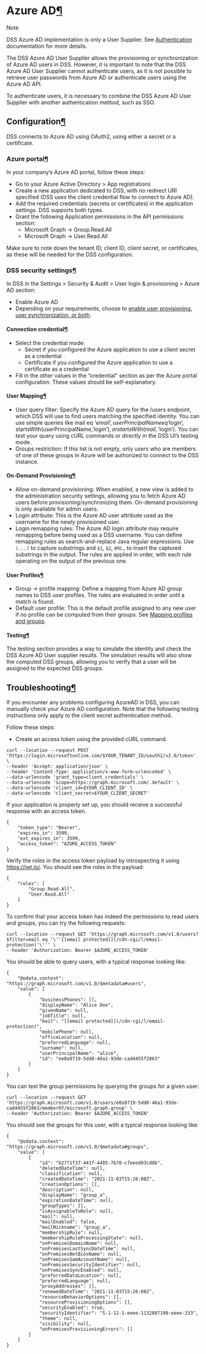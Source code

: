 Azure AD[¶](#azure-ad "Permalink to this heading")
==================================================



Note


DSS Azure AD implementation is only a User Supplier. See [Authentication](index.html) documentation for more details.



The DSS Azure AD User Supplier allows the provisioning or synchronization of Azure AD users in DSS. However, it is important to note that the DSS Azure AD User Supplier cannot authenticate users, as it is not possible to retrieve user passwords from Azure AD or authenticate users using the Azure AD API.


To authenticate users, it is necessary to combine the DSS Azure AD User Supplier with another authentication method, such as SSO.



Configuration[¶](#configuration "Permalink to this heading")
------------------------------------------------------------


DSS connects to Azure AD using OAuth2, using either a secret or a certificate.



### Azure portal[¶](#azure-portal "Permalink to this heading")


In your company’s Azure AD portal, follow these steps:


* Go to your Azure Active Directory \> App registrations
* Create a new application dedicated to DSS, with no redirect URI specified (DSS uses the client credential flow to connect to Azure AD).
* Add the required credentials (secrets or certificates) in the application settings. DSS supports both types.
* Grant the following Application permissions in the API permissions section:
	+ Microsoft Graph \-\> Group.Read.All
	+ Microsoft Graph \-\> User.Read.All


Make sure to note down the tenant ID, client ID, client secret, or certificates, as these will be needed for the DSS configuration.




### DSS security settings[¶](#dss-security-settings "Permalink to this heading")


In DSS in the Settings \> Security \& Audit \> User login \& provisioning \> Azure AD section:


* Enable Azure AD
* Depending on your requirements, choose to [enable user provisioning, user synchronization, or both](index.html#synchronizing-user-attributes).



#### Connection credential[¶](#connection-credential "Permalink to this heading")


* Select the credential mode:
	+ Secret if you configured the Azure application to use a client secret as a credential
	+ Certificate if you configured the Azure application to use a certificate as a credential
* Fill in the other values in the “credential” section as per the Azure portal configuration. These values should be self\-explanatory.




#### User Mapping[¶](#user-mapping "Permalink to this heading")


* User query filter: Specify the Azure AD query for the /users endpoint, which DSS will use to find users matching the specified identity. You can use simple queries like mail eq ‘$email’, userPrincipalName eq ‘$login’, startsWith(userPrincipalName,’$login’), or startsWith(mail,’$login’). You can test your query using cURL commands or directly in the DSS UI’s testing mode.
* Groups restriction: If this list is not empty, only users who are members of one of these groups in Azure will be authorized to connect to the DSS instance.




#### On\-Demand Provisioning[¶](#on-demand-provisioning "Permalink to this heading")


* Allow on\-demand provisioning: When enabled, a new view is added to the administration security settings, allowing you to fetch Azure AD users before provisioning/synchronizing them. On\-demand provisioning is only available for admin users.
* Login attribute: This is the Azure AD user attribute used as the username for the newly provisioned user.
* Login remapping rules: The Azure AD login attribute may require remapping before being used as a DSS username. You can define remapping rules as search\-and\-replace Java regular expressions. Use `(...)` to capture substrings and `$1`, `$2`, etc., to insert the captured substrings in the output. The rules are applied in order, with each rule operating on the output of the previous one.




#### User Profiles[¶](#user-profiles "Permalink to this heading")


* Group → profile mapping: Define a mapping from Azure AD group names to DSS user profiles. The rules are evaluated in order until a match is found.
* Default user profile: This is the default profile assigned to any new user if no profile can be computed from their groups. See [Mapping profiles and groups](index.html#mapping-profiles-and-groups).




#### Testing[¶](#testing "Permalink to this heading")


The testing section provides a way to simulate the identity and check the DSS Azure AD User supplier results. The simulation results will also show the computed DSS groups, allowing you to verify that a user will be assigned to the expected DSS groups.






Troubleshooting[¶](#troubleshooting "Permalink to this heading")
----------------------------------------------------------------


If you encounter any problems configuring AzureAD in DSS, you can manually check your Azure AD configuration. Note that the following testing instructions only apply to the client secret authentication method.


Follow these steps:


* Create an access token using the provided cURL command.



```
curl --location --request POST 'https://login.microsoftonline.com/$YOUR_TENANT_ID/oauth2/v2.0/token' \
--header 'Accept: application/json' \
--header 'Content-Type: application/x-www-form-urlencoded' \
--data-urlencode 'grant_type=client_credentials' \
--data-urlencode 'scope=https://graph.microsoft.com/.default' \
--data-urlencode 'client_id=$YOUR_CLIENT_ID' \
--data-urlencode 'client_secret=$YOUR_CLIENT_SECRET'

```


If your application is properly set up, you should receive a successful response with an access token.



```
{
    "token_type": "Bearer",
    "expires_in": 3599,
    "ext_expires_in": 3599,
    "access_token": "AZURE_ACCESS_TOKEN"
}

```


Verify the roles in the access token payload by introspecting it using <https://jwt.io/>. You should see the roles in the payload:



```
{
    "roles": [
        "Group.Read.All",
        "User.Read.All"
    ]
}

```


To confirm that your access token has indeed the permissions to read users and groups, you can try the following requests:



```
curl --location --request GET 'https://graph.microsoft.com/v1.0/users?$filter=mail eq '\''[[email protected]](/cdn-cgi/l/email-protection)'\''' \
--header 'Authorization: Bearer $AZURE_ACCESS_TOKEN'

```


You should be able to query users, with a typical response looking like:



```
{
    "@odata.context": "https://graph.microsoft.com/v1.0/$metadata#users",
    "value": [
        {
            "businessPhones": [],
            "displayName": "Alice Doe",
            "givenName": null,
            "jobTitle": null,
            "mail": "[[email protected]](/cdn-cgi/l/email-protection)",
            "mobilePhone": null,
            "officeLocation": null,
            "preferredLanguage": null,
            "surname": null,
            "userPrincipalName": "alice",
            "id": "ee0a9719-5dd0-46a1-93de-cad4455f2863"
        }
    ]
}

```


You can test the group permissions by querying the groups for a given user:



```
curl --location --request GET 'https://graph.microsoft.com/v1.0/users/e0a9719-5dd0-46a1-93de-cad4455f2863/memberOf/microsoft.graph.group' \
--header 'Authorization: Bearer $AZURE_ACCESS_TOKEN'

```


You should see the groups for this user, with a typical response looking like:



```
{
    "@odata.context": "https://graph.microsoft.com/v1.0/$metadata#groups",
    "value": [
        {
            "id": "b2771f37-441f-4485-7b78-cfeeed03cd8b",
            "deletedDateTime": null,
            "classification": null,
            "createdDateTime": "2021-11-03T15:26:08Z",
            "creationOptions": [],
            "description": null,
            "displayName": "group_a",
            "expirationDateTime": null,
            "groupTypes": [],
            "isAssignableToRole": null,
            "mail": null,
            "mailEnabled": false,
            "mailNickname": "group_a",
            "membershipRule": null,
            "membershipRuleProcessingState": null,
            "onPremisesDomainName": null,
            "onPremisesLastSyncDateTime": null,
            "onPremisesNetBiosName": null,
            "onPremisesSamAccountName": null,
            "onPremisesSecurityIdentifier": null,
            "onPremisesSyncEnabled": null,
            "preferredDataLocation": null,
            "preferredLanguage": null,
            "proxyAddresses": [],
            "renewedDateTime": "2021-11-03T15:26:08Z",
            "resourceBehaviorOptions": [],
            "resourceProvisioningOptions": [],
            "securityEnabled": true,
            "securityIdentifier": "S-1-12-1-eeee-1132807199-eeee-333",
            "theme": null,
            "visibility": null,
            "onPremisesProvisioningErrors": []
        }
    ]
}

```